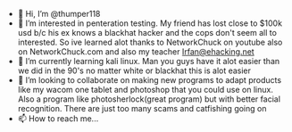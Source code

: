 - 👋 Hi, I’m @thumper118
- 👀 I’m interested in penteration testing. My friend has lost close to $100k usd b/c his ex knows a blackhat hacker and the cops don't seem all to interested.
 So ive learned alot thanks to NetworkChuck on youtube also on NetworkChuck.com  and also my teacher Irfan@ehacking.net 
- 🌱 I’m currently learning kali linux. Man you guys have it alot easier than we did in the 90's no matter white or blackhat this is alot easier  
- 💞️ I’m looking to collaborate on making new programs to adapt products like my wacom one tablet and photoshop that you could use on linux. Also a program like 
photosherlock(great program) but with better facial recognition. There are just too many scams and catfishing going on
- 📫 How to reach me...

<!---
thumper118/thumper118 is a ✨ special ✨ repository because its `README.md` (this file) appears on your GitHub profile.
You can click the Preview link to take a look at your changes.
--->
